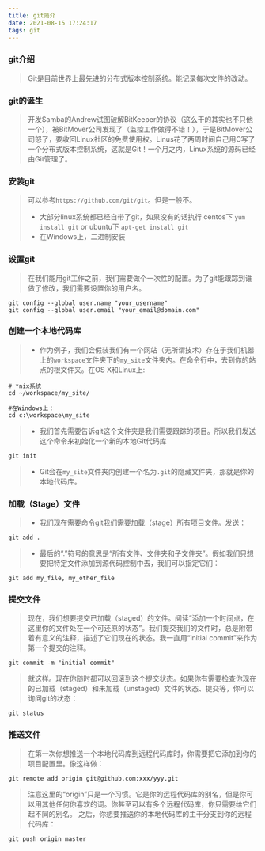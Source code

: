 ```yaml
---
title: git简介
date: 2021-08-15 17:24:17
tags: git
---
```


### git介绍
> Git是目前世界上最先进的分布式版本控制系统。能记录每次文件的改动。

### git的诞生
> 开发Samba的Andrew试图破解BitKeeper的协议（这么干的其实也不只他一个），被BitMover公司发现了（监控工作做得不错！），于是BitMover公司怒了，要收回Linux社区的免费使用权。Linus花了两周时间自己用C写了一个分布式版本控制系统，这就是Git！一个月之内，Linux系统的源码已经由Git管理了。


### 安装git
> 可以参考`https://github.com/git/git`。但是一般不。
> - 大部分linux系统都已经自带了git，如果没有的话执行 centos下 `yum install git` or ubuntu下 `apt-get install git`
> - 在Windows上，二进制安装


### 设置git

> 在我们能用git工作之前，我们需要做个一次性的配置。为了git能跟踪到谁做了修改，我们需要设置你的用户名。

```
git config --global user.name "your_username"
git config --global user.email "your_email@domain.com"
```

### 创建一个本地代码库

> - 作为例子，我们会假装我们有一个网站（无所谓技术）存在于我们机器上的`workspace`文件夹下的`my_site`文件夹内。在命令行中，去到你的站点的根文件夹。在OS X和Linux上:

```
# *nix系统
cd ~/workspace/my_site/

#在Windows上：
cd c:\workspace\my_site
```
> - 我们首先需要告诉git这个文件夹是我们需要跟踪的项目。所以我们发送这个命令来初始化一个新的本地Git代码库

```
git init
```
> - Git会在`my_site`文件夹内创建一个名为`.git`的隐藏文件夹，那就是你的本地代码库。


### 加载（Stage）文件
> - 我们现在需要命令git我们需要加载（stage）所有项目文件。发送：

```
git add .
```
> - 最后的“.”符号的意思是“所有文件、文件夹和子文件夹”。假如我们只想要把特定文件添加到源代码控制中去，我们可以指定它们：

```
git add my_file, my_other_file
```


### 提交文件
> 现在，我们想要提交已加载（staged）的文件。阅读“添加一个时间点，在这里你的文件处在一个可还原的状态”。我们提交我们的文件时，总是附带着有意义的注释，描述了它们现在的状态。我一直用“initial commit”来作为第一个提交的注释。

```
git commit -m "initial commit"
```
> 就这样。现在你随时都可以回滚到这个提交状态。如果你有需要检查你现在的已加载（staged）和未加载（unstaged）文件的状态、提交等，你可以询问git的状态：

```
git status
```

### 推送文件
> 在第一次你想推送一个本地代码库到远程代码库时，你需要把它添加到你的项目配置里。像这样做：

```
git remote add origin git@github.com:xxx/yyy.git
```
> 注意这里的“origin”只是一个习惯。它是你的远程代码库的别名，但是你可以用其他任何你喜欢的词。你甚至可以有多个远程代码库，你只需要给它们起不同的别名。
之后，你想要推送你的本地代码库的主干分支到你的远程代码库：

```
git push origin master
```